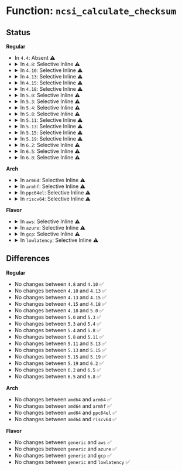 # Function: <code>ncsi_calculate_checksum</code>

## Status
<b>Regular</b>
<ul>
<li>
In <code>4.4</code>: Absent ⚠️
</li>
<li>
<details>
<summary>In <code>4.8</code>: Selective Inline ⚠️</summary>

```c
u32 ncsi_calculate_checksum(unsigned char *data, int len);
```

**Collision:** Unique Global

**Inline:** Selective

**Transformation:** False

**Instances:**

```
In net/ncsi/ncsi-cmd.c (ffffffff8188bd79)
Location: net/ncsi/ncsi-cmd.c:24
Inline: True
Inline callers:
  - net/ncsi/ncsi-cmd.c:ncsi_cmd_build_header
Direct callers:
  - net/ncsi/ncsi-rsp.c:ncsi_validate_rsp_pkt
  - net/ncsi/ncsi-aen.c:ncsi_aen_handler
```
**Symbols:**

```
ffffffff8188c2c0-ffffffff8188c2f6: ncsi_calculate_checksum (STB_GLOBAL)
```
</details>
</li>
<li>
<details>
<summary>In <code>4.10</code>: Selective Inline ⚠️</summary>

```c
u32 ncsi_calculate_checksum(unsigned char *data, int len);
```

**Collision:** Unique Global

**Inline:** Selective

**Transformation:** False

**Instances:**

```
In net/ncsi/ncsi-cmd.c (ffffffff818bff29)
Location: net/ncsi/ncsi-cmd.c:24
Inline: True
Inline callers:
  - net/ncsi/ncsi-cmd.c:ncsi_cmd_build_header
Direct callers:
  - net/ncsi/ncsi-rsp.c:ncsi_validate_rsp_pkt
  - net/ncsi/ncsi-aen.c:ncsi_aen_handler
```
**Symbols:**

```
ffffffff818c0470-ffffffff818c04a6: ncsi_calculate_checksum (STB_GLOBAL)
```
</details>
</li>
<li>
<details>
<summary>In <code>4.13</code>: Selective Inline ⚠️</summary>

```c
u32 ncsi_calculate_checksum(unsigned char *data, int len);
```

**Collision:** Unique Global

**Inline:** Selective

**Transformation:** False

**Instances:**

```
In net/ncsi/ncsi-cmd.c (ffffffff818e68dd)
Location: net/ncsi/ncsi-cmd.c:24
Inline: True
Inline callers:
  - net/ncsi/ncsi-cmd.c:ncsi_cmd_build_header
Direct callers:
  - net/ncsi/ncsi-rsp.c:ncsi_validate_rsp_pkt
  - net/ncsi/ncsi-aen.c:ncsi_aen_handler
```
**Symbols:**

```
ffffffff818e6de0-ffffffff818e6e16: ncsi_calculate_checksum (STB_GLOBAL)
```
</details>
</li>
<li>
<details>
<summary>In <code>4.15</code>: Selective Inline ⚠️</summary>

```c
u32 ncsi_calculate_checksum(unsigned char *data, int len);
```

**Collision:** Unique Global

**Inline:** Selective

**Transformation:** False

**Instances:**

```
In net/ncsi/ncsi-cmd.c (ffffffff8196bd8d)
Location: net/ncsi/ncsi-cmd.c:24
Inline: True
Inline callers:
  - net/ncsi/ncsi-cmd.c:ncsi_cmd_build_header
Direct callers:
  - net/ncsi/ncsi-rsp.c:ncsi_validate_rsp_pkt
  - net/ncsi/ncsi-aen.c:ncsi_aen_handler
```
**Symbols:**

```
ffffffff8196c290-ffffffff8196c2c6: ncsi_calculate_checksum (STB_GLOBAL)
```
</details>
</li>
<li>
<details>
<summary>In <code>4.18</code>: Selective Inline ⚠️</summary>

```c
u32 ncsi_calculate_checksum(unsigned char *data, int len);
```

**Collision:** Unique Global

**Inline:** Selective

**Transformation:** False

**Instances:**

```
In net/ncsi/ncsi-cmd.c (ffffffff819c5826)
Location: net/ncsi/ncsi-cmd.c:24
Inline: True
Inline callers:
  - net/ncsi/ncsi-cmd.c:ncsi_cmd_build_header
Direct callers:
  - net/ncsi/ncsi-rsp.c:ncsi_validate_rsp_pkt
  - net/ncsi/ncsi-aen.c:ncsi_aen_handler
```
**Symbols:**

```
ffffffff819c5d20-ffffffff819c5d56: ncsi_calculate_checksum (STB_GLOBAL)
```
</details>
</li>
<li>
<details>
<summary>In <code>5.0</code>: Selective Inline ⚠️</summary>

```c
u32 ncsi_calculate_checksum(unsigned char *data, int len);
```

**Collision:** Unique Global

**Inline:** Selective

**Transformation:** False

**Instances:**

```
In net/ncsi/ncsi-cmd.c (ffffffff819fced6)
Location: net/ncsi/ncsi-cmd.c:25
Inline: True
Inline callers:
  - net/ncsi/ncsi-cmd.c:ncsi_cmd_build_header
Direct callers:
  - net/ncsi/ncsi-rsp.c:ncsi_validate_rsp_pkt
  - net/ncsi/ncsi-aen.c:ncsi_aen_handler
```
**Symbols:**

```
ffffffff819fd440-ffffffff819fd476: ncsi_calculate_checksum (STB_GLOBAL)
```
</details>
</li>
<li>
<details>
<summary>In <code>5.3</code>: Selective Inline ⚠️</summary>

```c
u32 ncsi_calculate_checksum(unsigned char *data, int len);
```

**Collision:** Unique Global

**Inline:** Selective

**Transformation:** False

**Instances:**

```
In net/ncsi/ncsi-cmd.c (ffffffff81a6c143)
Location: net/ncsi/ncsi-cmd.c:21
Inline: True
Inline callers:
  - net/ncsi/ncsi-cmd.c:ncsi_cmd_build_header
Direct callers:
  - net/ncsi/ncsi-rsp.c:ncsi_validate_rsp_pkt
  - net/ncsi/ncsi-aen.c:ncsi_aen_handler
```
**Symbols:**

```
ffffffff81a6c6d0-ffffffff81a6c706: ncsi_calculate_checksum (STB_GLOBAL)
```
</details>
</li>
<li>
<details>
<summary>In <code>5.4</code>: Selective Inline ⚠️</summary>

```c
u32 ncsi_calculate_checksum(unsigned char *data, int len);
```

**Collision:** Unique Global

**Inline:** Selective

**Transformation:** False

**Instances:**

```
In net/ncsi/ncsi-cmd.c (ffffffff81aa2b03)
Location: net/ncsi/ncsi-cmd.c:21
Inline: True
Inline callers:
  - net/ncsi/ncsi-cmd.c:ncsi_cmd_build_header
Direct callers:
  - net/ncsi/ncsi-rsp.c:ncsi_validate_rsp_pkt
  - net/ncsi/ncsi-aen.c:ncsi_aen_handler
```
**Symbols:**

```
ffffffff81aa3090-ffffffff81aa30c6: ncsi_calculate_checksum (STB_GLOBAL)
```
</details>
</li>
<li>
<details>
<summary>In <code>5.8</code>: Selective Inline ⚠️</summary>

```c
u32 ncsi_calculate_checksum(unsigned char *data, int len);
```

**Collision:** Unique Global

**Inline:** Selective

**Transformation:** False

**Instances:**

```
In net/ncsi/ncsi-cmd.c (ffffffff81b9e603)
Location: net/ncsi/ncsi-cmd.c:21
Inline: True
Inline callers:
  - net/ncsi/ncsi-cmd.c:ncsi_cmd_build_header
Direct callers:
  - net/ncsi/ncsi-rsp.c:ncsi_validate_rsp_pkt
  - net/ncsi/ncsi-aen.c:ncsi_aen_handler
```
**Symbols:**

```
ffffffff81b9ebb0-ffffffff81b9ebee: ncsi_calculate_checksum (STB_GLOBAL)
```
</details>
</li>
<li>
<details>
<summary>In <code>5.11</code>: Selective Inline ⚠️</summary>

```c
u32 ncsi_calculate_checksum(unsigned char *data, int len);
```

**Collision:** Unique Global

**Inline:** Selective

**Transformation:** False

**Instances:**

```
In net/ncsi/ncsi-cmd.c (ffffffff81bae003)
Location: net/ncsi/ncsi-cmd.c:21
Inline: True
Inline callers:
  - net/ncsi/ncsi-cmd.c:ncsi_cmd_build_header
Direct callers:
  - net/ncsi/ncsi-rsp.c:ncsi_validate_rsp_pkt
  - net/ncsi/ncsi-aen.c:ncsi_aen_handler
```
**Symbols:**

```
ffffffff81bae5b0-ffffffff81bae5ee: ncsi_calculate_checksum (STB_GLOBAL)
```
</details>
</li>
<li>
<details>
<summary>In <code>5.13</code>: Selective Inline ⚠️</summary>

```c
u32 ncsi_calculate_checksum(unsigned char *data, int len);
```

**Collision:** Unique Global

**Inline:** Selective

**Transformation:** False

**Instances:**

```
In net/ncsi/ncsi-cmd.c (ffffffff81b9d086)
Location: net/ncsi/ncsi-cmd.c:21
Inline: True
Inline callers:
  - net/ncsi/ncsi-cmd.c:ncsi_cmd_build_header
Direct callers:
  - net/ncsi/ncsi-rsp.c:ncsi_validate_rsp_pkt
  - net/ncsi/ncsi-aen.c:ncsi_aen_handler
```
**Symbols:**

```
ffffffff81b9d630-ffffffff81b9d66b: ncsi_calculate_checksum (STB_GLOBAL)
```
</details>
</li>
<li>
<details>
<summary>In <code>5.15</code>: Selective Inline ⚠️</summary>

```c
u32 ncsi_calculate_checksum(unsigned char *data, int len);
```

**Collision:** Unique Global

**Inline:** Selective

**Transformation:** False

**Instances:**

```
In net/ncsi/ncsi-cmd.c (ffffffff81c6a5a6)
Location: net/ncsi/ncsi-cmd.c:23
Inline: True
Inline callers:
  - net/ncsi/ncsi-cmd.c:ncsi_cmd_build_header
Direct callers:
  - net/ncsi/ncsi-rsp.c:ncsi_validate_rsp_pkt
  - net/ncsi/ncsi-aen.c:ncsi_aen_handler
```
**Symbols:**

```
ffffffff81c6ab90-ffffffff81c6abcb: ncsi_calculate_checksum (STB_GLOBAL)
```
</details>
</li>
<li>
<details>
<summary>In <code>5.19</code>: Selective Inline ⚠️</summary>

```c
u32 ncsi_calculate_checksum(unsigned char *data, int len);
```

**Collision:** Unique Global

**Inline:** Selective

**Transformation:** False

**Instances:**

```
In net/ncsi/ncsi-cmd.c (ffffffff81e0dc3f)
Location: net/ncsi/ncsi-cmd.c:23
Inline: True
Inline callers:
  - net/ncsi/ncsi-cmd.c:ncsi_cmd_build_header
Direct callers:
  - net/ncsi/ncsi-rsp.c:ncsi_validate_rsp_pkt
  - net/ncsi/ncsi-aen.c:ncsi_aen_handler
```
**Symbols:**

```
ffffffff81e0e2d0-ffffffff81e0e329: ncsi_calculate_checksum (STB_GLOBAL)
```
</details>
</li>
<li>
<details>
<summary>In <code>6.2</code>: Selective Inline ⚠️</summary>

```c
u32 ncsi_calculate_checksum(unsigned char *data, int len);
```

**Collision:** Unique Global

**Inline:** Selective

**Transformation:** False

**Instances:**

```
In net/ncsi/ncsi-cmd.c (ffffffff81fe3f8f)
Location: net/ncsi/ncsi-cmd.c:23
Inline: True
Inline callers:
  - net/ncsi/ncsi-cmd.c:ncsi_cmd_build_header
Direct callers:
  - net/ncsi/ncsi-rsp.c:ncsi_validate_rsp_pkt
  - net/ncsi/ncsi-aen.c:ncsi_aen_handler
```
**Symbols:**

```
ffffffff81fe4700-ffffffff81fe4759: ncsi_calculate_checksum (STB_GLOBAL)
```
</details>
</li>
<li>
<details>
<summary>In <code>6.5</code>: Selective Inline ⚠️</summary>

```c
u32 ncsi_calculate_checksum(unsigned char *data, int len);
```

**Collision:** Unique Global

**Inline:** Selective

**Transformation:** False

**Instances:**

```
In net/ncsi/ncsi-cmd.c (ffffffff820602b4)
Location: net/ncsi/ncsi-cmd.c:23
Inline: True
Inline callers:
  - net/ncsi/ncsi-cmd.c:ncsi_cmd_build_header
Direct callers:
  - net/ncsi/ncsi-rsp.c:ncsi_validate_rsp_pkt
  - net/ncsi/ncsi-aen.c:ncsi_aen_handler
```
**Symbols:**

```
ffffffff82060a10-ffffffff82060a69: ncsi_calculate_checksum (STB_GLOBAL)
```
</details>
</li>
<li>
<details>
<summary>In <code>6.8</code>: Selective Inline ⚠️</summary>

```c
u32 ncsi_calculate_checksum(unsigned char *data, int len);
```

**Collision:** Unique Global

**Inline:** Selective

**Transformation:** False

**Instances:**

```
In net/ncsi/ncsi-cmd.c (ffffffff821331d4)
Location: net/ncsi/ncsi-cmd.c:23
Inline: True
Inline callers:
  - net/ncsi/ncsi-cmd.c:ncsi_cmd_build_header
Direct callers:
  - net/ncsi/ncsi-rsp.c:ncsi_validate_rsp_pkt
  - net/ncsi/ncsi-aen.c:ncsi_aen_handler
```
**Symbols:**

```
ffffffff82133930-ffffffff82133989: ncsi_calculate_checksum (STB_GLOBAL)
```
</details>
</li>
</ul>
<b>Arch</b>
<ul>
<li>
<details>
<summary>In <code>arm64</code>: Selective Inline ⚠️</summary>

```c
u32 ncsi_calculate_checksum(unsigned char *data, int len);
```

**Collision:** Unique Global

**Inline:** Selective

**Transformation:** False

**Instances:**

```
In net/ncsi/ncsi-cmd.c (ffff800010d745e8)
Location: net/ncsi/ncsi-cmd.c:21
Inline: True
Inline callers:
  - net/ncsi/ncsi-cmd.c:ncsi_cmd_build_header
Direct callers:
  - net/ncsi/ncsi-aen.c:ncsi_aen_handler
```
**Symbols:**

```
ffff800010d74b20-ffff800010d74b90: ncsi_calculate_checksum (STB_GLOBAL)
```
</details>
</li>
<li>
<details>
<summary>In <code>armhf</code>: Selective Inline ⚠️</summary>

```c
u32 ncsi_calculate_checksum(unsigned char *data, int len);
```

**Collision:** Unique Global

**Inline:** Selective

**Transformation:** False

**Instances:**

```
In net/ncsi/ncsi-cmd.c (c0e71180)
Location: net/ncsi/ncsi-cmd.c:21
Inline: True
Inline callers:
  - net/ncsi/ncsi-cmd.c:ncsi_cmd_build_header
Direct callers:
  - net/ncsi/ncsi-rsp.c:ncsi_validate_rsp_pkt
  - net/ncsi/ncsi-aen.c:ncsi_aen_handler
```
**Symbols:**

```
c0e715fc-c0e71650: ncsi_calculate_checksum (STB_GLOBAL)
```
</details>
</li>
<li>
<details>
<summary>In <code>ppc64el</code>: Selective Inline ⚠️</summary>

```c
u32 ncsi_calculate_checksum(unsigned char *data, int len);
```

**Collision:** Unique Global

**Inline:** Selective

**Transformation:** False

**Instances:**

```
In net/ncsi/ncsi-cmd.c (c000000000eb3ce4)
Location: net/ncsi/ncsi-cmd.c:21
Inline: True
Inline callers:
  - net/ncsi/ncsi-cmd.c:ncsi_cmd_build_header
Direct callers:
  - net/ncsi/ncsi-aen.c:ncsi_aen_handler
```
**Symbols:**

```
c000000000eb4410-c000000000eb4478: ncsi_calculate_checksum (STB_GLOBAL)
```
</details>
</li>
<li>
<details>
<summary>In <code>riscv64</code>: Selective Inline ⚠️</summary>

```c
u32 ncsi_calculate_checksum(unsigned char *data, int len);
```

**Collision:** Unique Global

**Inline:** Selective

**Transformation:** False

**Instances:**

```
In net/ncsi/ncsi-cmd.c (ffffffe0008a4546)
Location: net/ncsi/ncsi-cmd.c:21
Inline: True
Inline callers:
  - net/ncsi/ncsi-cmd.c:ncsi_cmd_build_header
Direct callers:
  - net/ncsi/ncsi-aen.c:ncsi_aen_handler
```
**Symbols:**

```
ffffffe0008a4b76-ffffffe0008a4bd0: ncsi_calculate_checksum (STB_GLOBAL)
```
</details>
</li>
</ul>
<b>Flavor</b>
<ul>
<li>
<details>
<summary>In <code>aws</code>: Selective Inline ⚠️</summary>

```c
u32 ncsi_calculate_checksum(unsigned char *data, int len);
```

**Collision:** Unique Global

**Inline:** Selective

**Transformation:** False

**Instances:**

```
In net/ncsi/ncsi-cmd.c (ffffffff81a41e93)
Location: net/ncsi/ncsi-cmd.c:21
Inline: True
Inline callers:
  - net/ncsi/ncsi-cmd.c:ncsi_cmd_build_header
Direct callers:
  - net/ncsi/ncsi-rsp.c:ncsi_validate_rsp_pkt
  - net/ncsi/ncsi-aen.c:ncsi_aen_handler
```
**Symbols:**

```
ffffffff81a42420-ffffffff81a42456: ncsi_calculate_checksum (STB_GLOBAL)
```
</details>
</li>
<li>
<details>
<summary>In <code>azure</code>: Selective Inline ⚠️</summary>

```c
u32 ncsi_calculate_checksum(unsigned char *data, int len);
```

**Collision:** Unique Global

**Inline:** Selective

**Transformation:** False

**Instances:**

```
In net/ncsi/ncsi-cmd.c (ffffffff819fea83)
Location: net/ncsi/ncsi-cmd.c:21
Inline: True
Inline callers:
  - net/ncsi/ncsi-cmd.c:ncsi_cmd_build_header
Direct callers:
  - net/ncsi/ncsi-rsp.c:ncsi_validate_rsp_pkt
  - net/ncsi/ncsi-aen.c:ncsi_aen_handler
```
**Symbols:**

```
ffffffff819ff010-ffffffff819ff046: ncsi_calculate_checksum (STB_GLOBAL)
```
</details>
</li>
<li>
<details>
<summary>In <code>gcp</code>: Selective Inline ⚠️</summary>

```c
u32 ncsi_calculate_checksum(unsigned char *data, int len);
```

**Collision:** Unique Global

**Inline:** Selective

**Transformation:** False

**Instances:**

```
In net/ncsi/ncsi-cmd.c (ffffffff81aadd43)
Location: net/ncsi/ncsi-cmd.c:21
Inline: True
Inline callers:
  - net/ncsi/ncsi-cmd.c:ncsi_cmd_build_header
Direct callers:
  - net/ncsi/ncsi-rsp.c:ncsi_validate_rsp_pkt
  - net/ncsi/ncsi-aen.c:ncsi_aen_handler
```
**Symbols:**

```
ffffffff81aae2d0-ffffffff81aae306: ncsi_calculate_checksum (STB_GLOBAL)
```
</details>
</li>
<li>
<details>
<summary>In <code>lowlatency</code>: Selective Inline ⚠️</summary>

```c
u32 ncsi_calculate_checksum(unsigned char *data, int len);
```

**Collision:** Unique Global

**Inline:** Selective

**Transformation:** False

**Instances:**

```
In net/ncsi/ncsi-cmd.c (ffffffff81aba0f3)
Location: net/ncsi/ncsi-cmd.c:21
Inline: True
Inline callers:
  - net/ncsi/ncsi-cmd.c:ncsi_cmd_build_header
Direct callers:
  - net/ncsi/ncsi-rsp.c:ncsi_validate_rsp_pkt
  - net/ncsi/ncsi-aen.c:ncsi_aen_handler
```
**Symbols:**

```
ffffffff81aba680-ffffffff81aba6b6: ncsi_calculate_checksum (STB_GLOBAL)
```
</details>
</li>
</ul>

## Differences
<b>Regular</b>
<ul>
<li>
No changes between <code>4.8</code> and <code>4.10</code> ✅
</li>
<li>
No changes between <code>4.10</code> and <code>4.13</code> ✅
</li>
<li>
No changes between <code>4.13</code> and <code>4.15</code> ✅
</li>
<li>
No changes between <code>4.15</code> and <code>4.18</code> ✅
</li>
<li>
No changes between <code>4.18</code> and <code>5.0</code> ✅
</li>
<li>
No changes between <code>5.0</code> and <code>5.3</code> ✅
</li>
<li>
No changes between <code>5.3</code> and <code>5.4</code> ✅
</li>
<li>
No changes between <code>5.4</code> and <code>5.8</code> ✅
</li>
<li>
No changes between <code>5.8</code> and <code>5.11</code> ✅
</li>
<li>
No changes between <code>5.11</code> and <code>5.13</code> ✅
</li>
<li>
No changes between <code>5.13</code> and <code>5.15</code> ✅
</li>
<li>
No changes between <code>5.15</code> and <code>5.19</code> ✅
</li>
<li>
No changes between <code>5.19</code> and <code>6.2</code> ✅
</li>
<li>
No changes between <code>6.2</code> and <code>6.5</code> ✅
</li>
<li>
No changes between <code>6.5</code> and <code>6.8</code> ✅
</li>
</ul>
<b>Arch</b>
<ul>
<li>
No changes between <code>amd64</code> and <code>arm64</code> ✅
</li>
<li>
No changes between <code>amd64</code> and <code>armhf</code> ✅
</li>
<li>
No changes between <code>amd64</code> and <code>ppc64el</code> ✅
</li>
<li>
No changes between <code>amd64</code> and <code>riscv64</code> ✅
</li>
</ul>
<b>Flavor</b>
<ul>
<li>
No changes between <code>generic</code> and <code>aws</code> ✅
</li>
<li>
No changes between <code>generic</code> and <code>azure</code> ✅
</li>
<li>
No changes between <code>generic</code> and <code>gcp</code> ✅
</li>
<li>
No changes between <code>generic</code> and <code>lowlatency</code> ✅
</li>
</ul>
